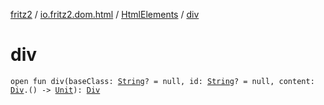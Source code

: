 [fritz2](../../index.md) / [io.fritz2.dom.html](../index.md) / [HtmlElements](index.md) / [div](./div.md)

# div

`open fun div(baseClass: `[`String`](https://kotlinlang.org/api/latest/jvm/stdlib/kotlin/-string/index.html)`? = null, id: `[`String`](https://kotlinlang.org/api/latest/jvm/stdlib/kotlin/-string/index.html)`? = null, content: `[`Div`](../-div/index.md)`.() -> `[`Unit`](https://kotlinlang.org/api/latest/jvm/stdlib/kotlin/-unit/index.html)`): `[`Div`](../-div/index.md)